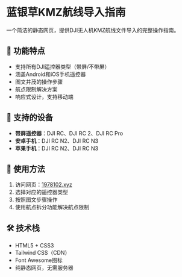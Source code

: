 # 蓝银草KMZ航线导入指南

一个简洁的静态网页，提供DJI无人机KMZ航线文件导入的完整操作指南。

## 🚁 功能特点
- 支持所有DJI遥控器类型（带屏/不带屏）
- 涵盖Android和iOS手机遥控器
- 图文并茂的操作步骤
- 航点限制解决方案
- 响应式设计，支持移动端

## 📱 支持的设备
- **带屏遥控器**：DJI RC、DJI RC 2、DJI RC Pro
- **安卓手机**：DJI RC N2、DJI RC N3
- **苹果手机**：DJI RC N2、DJI RC N3

## 🚀 使用方法
1. 访问网页：[1978102.xyz](http://1978102.xyz)
2. 选择对应的遥控器类型
3. 按照图文步骤操作
4. 使用航点拆分功能解决航点限制

## 🛠️ 技术栈
- HTML5 + CSS3
- Tailwind CSS（CDN）
- Font Awesome图标
- 纯静态网页，无需服务器

